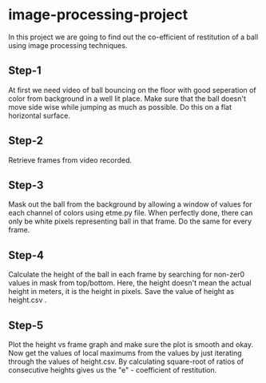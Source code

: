 # image-processing-project

In this project we are going to find out the co-efficient of restitution of a ball using image processing techniques.
## Step-1
At first we need video of ball bouncing on the floor with good seperation of color from background in a well lit place. 
Make sure that the ball doesn't move side wise while jumping as much as possible. Do this on a flat horizontal surface. 

## Step-2
Retrieve frames from video recorded. 

## Step-3
Mask out the ball from the background by allowing a window of values for each channel of colors using etme.py file. 
When perfectly done, there can only be white pixels representing ball in that frame. 
Do the same for every frame. 

## Step-4
Calculate the height of the ball in each frame by searching for non-zer0 values in mask from top/bottom. 
Here, the height doesn't mean the actual height in meters, it is the height in pixels. 
Save the value of height as height.csv .

## Step-5
Plot the height vs frame graph and make sure the plot is smooth and okay. 
Now get the values of local maximums from the values by just iterating through the values of height.csv. 
By calculating square-root of ratios of consecutive heights gives us the "e" - coefficient of restitution. 
